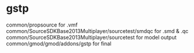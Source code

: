 # gstp
common/propsource for .vmf  
common/SourceSDKBase2013Multiplayer/sourcetest/smdqc for .smd & .qc  
common/SourceSDKBase2013Multiplayer/sourcetest for model output  
common/gmod/gmod/addons/gstp for final  
